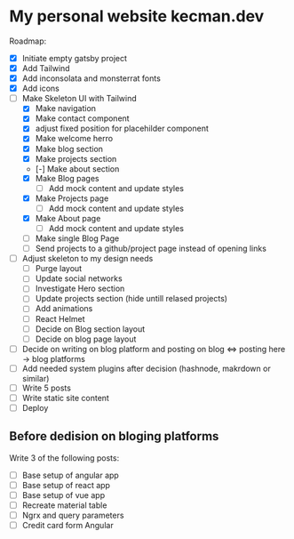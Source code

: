 # My personal website kecman.dev

Roadmap:

- [x] Initiate empty gatsby project
- [x] Add Tailwind
- [x] Add inconsolata and monsterrat fonts
- [x] Add icons
- [ ] Make Skeleton UI with Tailwind
  - [x] Make navigation
  - [x] Make contact component
  - [x] adjust fixed position for placehilder component
  - [x] Make welcome herro
  - [x] Make blog section
  - [x] Make projects section
  - [-] Make about section
  - [x] Make Blog pages
    - [ ] Add mock content and update styles
  - [x] Make Projects page
    - [ ] Add mock content and update styles
  - [x] Make About page
    - [ ] Add mock content and update styles
  - [ ] Make single Blog Page
  - [ ] Send projects to a github/project page instead of opening links
- [ ] Adjust skeleton to my design needs
  - [ ] Purge layout
  - [ ] Update social networks
  - [ ] Investigate Hero section
  - [ ] Update projects section (hide untill relased projects)
  - [ ] Add animations
  - [ ] React Helmet
  - [ ] Decide on Blog section layout
  - [ ] Decide on blog page layout
- [ ] Decide on writing on blog platform and posting on blog <=> posting here -> blog platforms
- [ ] Add needed system plugins after decision (hashnode, makrdown or similar)
- [ ] Write 5 posts
- [ ] Write static site content
- [ ] Deploy

## Before dedision on bloging platforms

Write 3 of the following posts:

- [ ] Base setup of angular app
- [ ] Base setup of react app
- [ ] Base setup of vue app
- [ ] Recreate material table
- [ ] Ngrx and query parameters
- [ ] Credit card form Angular
